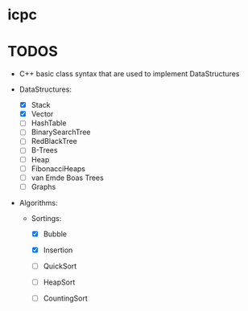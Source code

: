 # icpc



# TODOS
- C++ basic class syntax that are used to implement DataStructures

- DataStructures:
    - [x] Stack
    - [x] Vector
    - [ ] HashTable
    - [ ] BinarySearchTree
    - [ ] RedBlackTree
    - [ ] B-Trees 
    - [ ] Heap 
    - [ ] FibonacciHeaps
    - [ ] van Emde Boas Trees
    - [ ] Graphs
- Algorithms:
    - Sortings:
        - [x] Bubble
        - [x] Insertion
        - [ ] QuickSort
        - [ ] HeapSort
        - [ ] CountingSort

